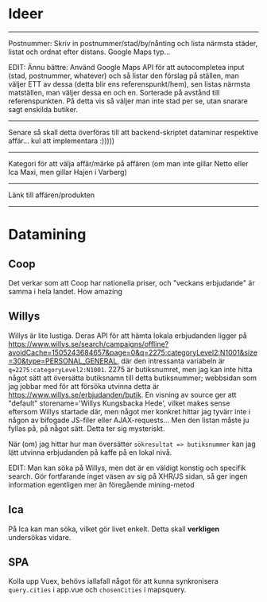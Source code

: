 # Ideer

---

Postnummer: Skriv in postnummer/stad/by/nånting och lista närmsta städer, listat och ordnat efter distans. Google Maps typ...

EDIT: Ännu bättre: Använd Google Maps API för att autocompletea input (stad, postnummer, whatever) och så listar den förslag på ställen, man väljer ETT av dessa (detta blir ens referenspunkt/hem), sen listas närmsta matställen, man väljer dessa en och en. Sorterade på avstånd till referenspunkten. På detta vis så väljer man inte stad per se, utan snarare sagt enskilda butiker.

---

Senare så skall detta överföras till att backend-skriptet dataminar respektive affär... kul att implementara :)))))

---

Kategori för att välja affär/märke på affären (om man inte gillar Netto eller Ica Maxi, men gillar Hajen i Varberg)

---

Länk till affären/produkten

---

# Datamining
## Coop
Det verkar som att Coop har nationella priser, och "veckans erbjudande" är samma i hela landet. How amazing

## Willys
Willys är lite lustiga. Deras API för att hämta lokala erbjudanden ligger på https://www.willys.se/search/campaigns/offline?avoidCache=1505243684657&page=0&q=2275:categoryLevel2:N1001&size=30&type=PERSONAL_GENERAL, där den intressanta variabeln är `q=2275:categoryLevel2:N1001`. 2275 är butiksnumret, men jag kan inte hitta något sätt att översätta butiksnamn till detta butiksnummer; webbsidan som jag jobbar med för att försöka utvinna detta är https://www.willys.se/erbjudanden/butik. En visning av source ger att "default" storename='Willys Kungsbacka Hede', vilket makes sense eftersom Willys startade där, men något mer konkret hittar jag tyvärr inte i någon av bifogade JS-filer eller AJAX-requests... Men den listan måste ju fyllas på, på något sätt. Detta ter sig mysteriskt.

När (om) jag hittar hur man översätter `sökresultat => butiksnummer` kan jag lätt utvinna erbjudanden på kaffe på en lokal nivå.

EDIT: Man kan söka på Willys, men det är en väldigt konstig och specifik search. Gör fortfarande inget väsen av sig på XHR/JS sidan, så ger ingen information egentligen mer än föregående mining-metod

## Ica
På Ica kan man söka, vilket gör livet enkelt. Detta skall **verkligen** undersökas vidare.

## SPA

Kolla upp Vuex, behövs iallafall något för att kunna synkronisera `query.cities` i app.vue och `chosenCities` i mapsquery.
